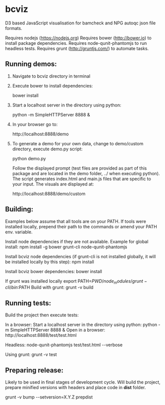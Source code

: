 bcviz
=====

D3 based JavaScript visualisation for bamcheck and
NPG autoqc json file formats.

Requires nodejs (https://nodejs.org)
Requires bower (http://bower.io) to install package dependencies.
Requires node-qunit-phantomjs to run headless tests.
Requires grunt (http://gruntjs.com/) to automate tasks.

Running demos:
--------------

1. Navigate to bcviz directory in terminal

2. Execute bower to install dependencies:

    bower install

3. Start a localhost server in the directory using python:

    python -m SimpleHTTPServer 8888 &

4. In your browser go to:

    http://localhost:8888/demo

5. To generate a demo for your own data, change to demo/custom
   directory, execute demo.py script:

    python demo.py

   Follow the displayed prompt (test files are provided as part
   of this package and are located in the demo folder, ../ when executing
   python). The script generates index.html and main.js files that are
   specific to your input. The visuals are displayed at:

    http://localhost:8888/demo/custom

Building:
---------

Examples below assume that all tools are on your PATH.
If tools were installed locally, prepend their path to
the commands or amend your PATH env. variable.

Install node dependencies if they are not available.
Example for global install:
  npm install -g bower grunt-cli node-qunit-phantomjs

Install bcviz node dependencies (if grunt-cli is not installed
globally, it will be installed locally by this step):
  npm install

Install bcviz bower dependencies:
  bower install

If grunt was installed locally
  export PATH=${PWD}/node_modules/grunt-cli/bin:$PATH
Build with grunt:
  grunt -v build

Running tests:
--------------

Build the project then execute tests:

  In a browser:
    Start a localhost server in the directory using python:
      python -m SimpleHTTPServer 8888 &
    Open in a browser:
      http://localhost:8888/test/test.html

  Headless:
    node-qunit-phantomjs test/test.html --verbose

  Using grunt:
    grunt -v test

Preparing release:
------------------

Likely to be used in final stages of development cycle. Will build the project,
prepare minified versions with headers and place code in **dist** folder.

  grunt -v bump --setversion=X.Y.Z prepdist 
